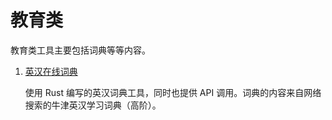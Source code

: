 # 教育类

教育类工具主要包括词典等等内容。

1. [英汉在线词典](https://dictionary.zhongdongy.com/)

   使用 Rust 编写的英汉词典工具，同时也提供 API 调用。词典的内容来自网络搜索的牛津英汉学习词典（高阶）。